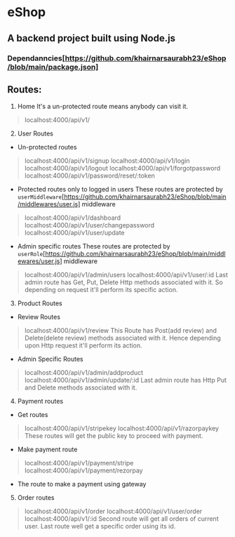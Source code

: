 # eShop
## A backend project built using Node.js
### Dependanncies[https://github.com/khairnarsaurabh23/eShop/blob/main/package.json]


## Routes:
1. Home
It's a un-protected route means anybody can visit it.
>localhost:4000/api/v1/

2. User Routes
- Un-protected routes
>localhost:4000/api/v1/signup
>localhost:4000/api/v1/login
>localhost:4000/api/v1/logout
>localhost:4000/api/v1/forgotpassword
>localhost:4000/api/v1/password/reset/:token

- Protected routes only to logged in users
These routes are protected by `userMiddleware`[https://github.com/khairnarsaurabh23/eShop/blob/main/middlewares/user.js] middleware
>localhost:4000/api/v1/dashboard
>localhost:4000/api/v1/user/changepassword
>localhost:4000/api/v1/user/update

- Admin specific routes
These routes are protected by `userRole`[https://github.com/khairnarsaurabh23/eShop/blob/main/middlewares/user.js] middleware
>localhost:4000/api/v1/admin/users
>localhost:4000/api/v1/user/:id
Last admin route has Get, Put, Delete Http methods associated with it. So depending on request it'll perform its specific action.

3. Product Routes
- Review Routes
>localhost:4000/api/v1/review
This Route has Post(add review) and Delete(delete review) methods associated with it. Hence depending upon Http request it'll perform its action.

- Admin Specific Routes
>localhost:4000/api/v1/admin/addproduct
>localhost:4000/api/v1/admin/update/:id
Last admin route has Http Put and Delete methods associated with it.

4. Payment routes
- Get routes
>localhost:4000/api/v1/stripekey
>localhost:4000/api/v1/razorpaykey
These routes will get the public key to proceed with payment.

- Make payment route
>localhost:4000/api/v1/payment/stripe
>localhost:4000/api/v1/payment/rezorpay
- The route to make a payment using gateway 

5. Order routes
>localhost:4000/api/v1/order
>localhost:4000/api/v1/user/order
>localhost:4000/api/v1/:id
Second route will get all orders of current user.
Last route well get a specific order using its id.

